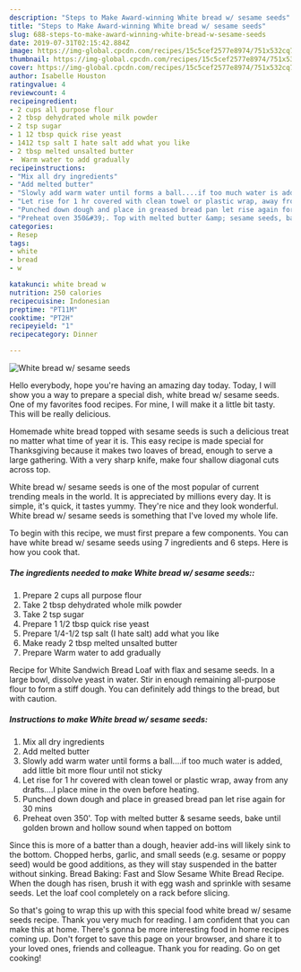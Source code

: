 ```yaml
---
description: "Steps to Make Award-winning White bread w/ sesame seeds"
title: "Steps to Make Award-winning White bread w/ sesame seeds"
slug: 688-steps-to-make-award-winning-white-bread-w-sesame-seeds
date: 2019-07-31T02:15:42.884Z
image: https://img-global.cpcdn.com/recipes/15c5cef2577e8974/751x532cq70/white-bread-w-sesame-seeds-recipe-main-photo.jpg
thumbnail: https://img-global.cpcdn.com/recipes/15c5cef2577e8974/751x532cq70/white-bread-w-sesame-seeds-recipe-main-photo.jpg
cover: https://img-global.cpcdn.com/recipes/15c5cef2577e8974/751x532cq70/white-bread-w-sesame-seeds-recipe-main-photo.jpg
author: Isabelle Houston
ratingvalue: 4
reviewcount: 4
recipeingredient:
- 2 cups all purpose flour
- 2 tbsp dehydrated whole milk powder
- 2 tsp sugar
- 1 12 tbsp quick rise yeast
- 1412 tsp salt I hate salt add what you like
- 2 tbsp melted unsalted butter
-  Warm water to add gradually
recipeinstructions:
- "Mix all dry ingredients"
- "Add melted butter"
- "Slowly add warm water until forms a ball....if too much water is added, add little bit more flour until not sticky"
- "Let rise for 1 hr covered with clean towel or plastic wrap, away from any drafts....I place mine in the oven before heating."
- "Punched down dough and place in greased bread pan let rise again for 30 mins"
- "Preheat oven 350&#39;. Top with melted butter &amp; sesame seeds, bake until golden brown and hollow sound when tapped on bottom"
categories:
- Resep
tags:
- white
- bread
- w

katakunci: white bread w
nutrition: 250 calories
recipecuisine: Indonesian
preptime: "PT11M"
cooktime: "PT2H"
recipeyield: "1"
recipecategory: Dinner

---
```



![White bread w/ sesame seeds](https://img-global.cpcdn.com/recipes/15c5cef2577e8974/751x532cq70/white-bread-w-sesame-seeds-recipe-main-photo.jpg)

Hello everybody, hope you're having an amazing day today. Today, I will show you a way to prepare a special dish, white bread w/ sesame seeds. One of my favorites food recipes. For mine, I will make it a little bit tasty. This will be really delicious.

Homemade white bread topped with sesame seeds is such a delicious treat no matter what time of year it is. This easy recipe is made special for Thanksgiving because it makes two loaves of bread, enough to serve a large gathering. With a very sharp knife, make four shallow diagonal cuts across top.

White bread w/ sesame seeds is one of the most popular of current trending meals in the world. It is appreciated by millions every day. It is simple, it's quick, it tastes yummy. They're nice and they look wonderful. White bread w/ sesame seeds is something that I've loved my whole life.


To begin with this recipe, we must first prepare a few components. You can have white bread w/ sesame seeds using 7 ingredients and 6 steps. Here is how you cook that.

##### The ingredients needed to make White bread w/ sesame seeds::

1. Prepare 2 cups all purpose flour
1. Take 2 tbsp dehydrated whole milk powder
1. Take 2 tsp sugar
1. Prepare 1 1/2 tbsp quick rise yeast
1. Prepare 1/4-1/2 tsp salt (I hate salt) add what you like
1. Make ready 2 tbsp melted unsalted butter
1. Prepare  Warm water to add gradually


Recipe for White Sandwich Bread Loaf with flax and sesame seeds. In a large bowl, dissolve yeast in water. Stir in enough remaining all-purpose flour to form a stiff dough. You can definitely add things to the bread, but with caution. 

##### Instructions to make White bread w/ sesame seeds:

1. Mix all dry ingredients
1. Add melted butter
1. Slowly add warm water until forms a ball....if too much water is added, add little bit more flour until not sticky
1. Let rise for 1 hr covered with clean towel or plastic wrap, away from any drafts....I place mine in the oven before heating.
1. Punched down dough and place in greased bread pan let rise again for 30 mins
1. Preheat oven 350&#39;. Top with melted butter &amp; sesame seeds, bake until golden brown and hollow sound when tapped on bottom


Since this is more of a batter than a dough, heavier add-ins will likely sink to the bottom. Chopped herbs, garlic, and small seeds (e.g. sesame or poppy seed) would be good additions, as they will stay suspended in the batter without sinking. Bread Baking: Fast and Slow Sesame White Bread Recipe. When the dough has risen, brush it with egg wash and sprinkle with sesame seeds. Let the loaf cool completely on a rack before slicing. 

So that's going to wrap this up with this special food white bread w/ sesame seeds recipe. Thank you very much for reading. I am confident that you can make this at home. There's gonna be more interesting food in home recipes coming up. Don't forget to save this page on your browser, and share it to your loved ones, friends and colleague. Thank you for reading. Go on get cooking!
